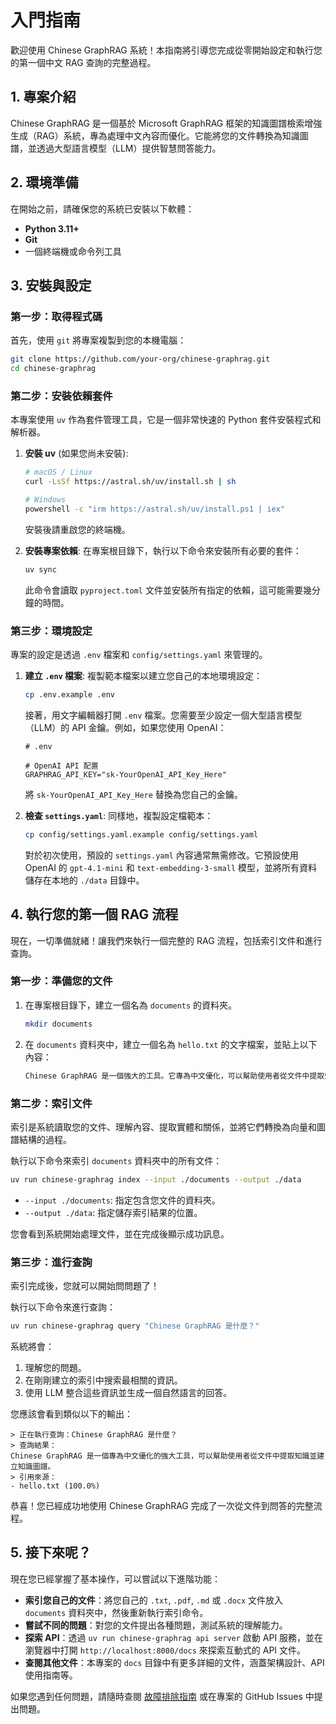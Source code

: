 # 入門指南

歡迎使用 Chinese GraphRAG 系統！本指南將引導您完成從零開始設定和執行您的第一個中文 RAG 查詢的完整過程。

## 1. 專案介紹

Chinese GraphRAG 是一個基於 Microsoft GraphRAG 框架的知識圖譜檢索增強生成（RAG）系統，專為處理中文內容而優化。它能將您的文件轉換為知識圖譜，並透過大型語言模型（LLM）提供智慧問答能力。

## 2. 環境準備

在開始之前，請確保您的系統已安裝以下軟體：

- **Python 3.11+**
- **Git**
- 一個終端機或命令列工具

## 3. 安裝與設定

### 第一步：取得程式碼

首先，使用 `git` 將專案複製到您的本機電腦：

```bash
git clone https://github.com/your-org/chinese-graphrag.git
cd chinese-graphrag
```

### 第二步：安裝依賴套件

本專案使用 `uv` 作為套件管理工具，它是一個非常快速的 Python 套件安裝程式和解析器。

1.  **安裝 uv** (如果您尚未安裝):
    ```bash
    # macOS / Linux
    curl -LsSf https://astral.sh/uv/install.sh | sh

    # Windows
    powershell -c "irm https://astral.sh/uv/install.ps1 | iex"
    ```
    安裝後請重啟您的終端機。

2.  **安裝專案依賴**:
    在專案根目錄下，執行以下命令來安裝所有必要的套件：
    ```bash
    uv sync
    ```
    此命令會讀取 `pyproject.toml` 文件並安裝所有指定的依賴，這可能需要幾分鐘的時間。

### 第三步：環境設定

專案的設定是透過 `.env` 檔案和 `config/settings.yaml` 來管理的。

1.  **建立 `.env` 檔案**:
    複製範本檔案以建立您自己的本地環境設定：
    ```bash
    cp .env.example .env
    ```
    接著，用文字編輯器打開 `.env` 檔案。您需要至少設定一個大型語言模型（LLM）的 API 金鑰。例如，如果您使用 OpenAI：
    ```
    # .env

    # OpenAI API 配置
    GRAPHRAG_API_KEY="sk-YourOpenAI_API_Key_Here"
    ```
    將 `sk-YourOpenAI_API_Key_Here` 替換為您自己的金鑰。

2.  **檢查 `settings.yaml`**:
    同樣地，複製設定檔範本：
    ```bash
    cp config/settings.yaml.example config/settings.yaml
    ```
    對於初次使用，預設的 `settings.yaml` 內容通常無需修改。它預設使用 OpenAI 的 `gpt-4.1-mini` 和 `text-embedding-3-small` 模型，並將所有資料儲存在本地的 `./data` 目錄中。

## 4. 執行您的第一個 RAG 流程

現在，一切準備就緒！讓我們來執行一個完整的 RAG 流程，包括索引文件和進行查詢。

### 第一步：準備您的文件

1.  在專案根目錄下，建立一個名為 `documents` 的資料夾。
    ```bash
    mkdir documents
    ```
2.  在 `documents` 資料夾中，建立一個名為 `hello.txt` 的文字檔案，並貼上以下內容：
    ```txt
    Chinese GraphRAG 是一個強大的工具。它專為中文優化，可以幫助使用者從文件中提取知識並建立知識圖譜。
    ```

### 第二步：索引文件

索引是系統讀取您的文件、理解內容、提取實體和關係，並將它們轉換為向量和圖譜結構的過程。

執行以下命令來索引 `documents` 資料夾中的所有文件：

```bash
uv run chinese-graphrag index --input ./documents --output ./data
```

- `--input ./documents`: 指定包含您文件的資料夾。
- `--output ./data`: 指定儲存索引結果的位置。

您會看到系統開始處理文件，並在完成後顯示成功訊息。

### 第三步：進行查詢

索引完成後，您就可以開始問問題了！

執行以下命令來進行查詢：

```bash
uv run chinese-graphrag query "Chinese GraphRAG 是什麼？"
```

系統將會：
1.  理解您的問題。
2.  在剛剛建立的索引中搜索最相關的資訊。
3.  使用 LLM 整合這些資訊並生成一個自然語言的回答。

您應該會看到類似以下的輸出：

```
> 正在執行查詢：Chinese GraphRAG 是什麼？
> 查詢結果：
Chinese GraphRAG 是一個專為中文優化的強大工具，可以幫助使用者從文件中提取知識並建立知識圖譜。
> 引用來源：
- hello.txt (100.0%)
```

恭喜！您已經成功地使用 Chinese GraphRAG 完成了一次從文件到問答的完整流程。

## 5. 接下來呢？

現在您已經掌握了基本操作，可以嘗試以下進階功能：

- **索引您自己的文件**：將您自己的 `.txt`, `.pdf`, `.md` 或 `.docx` 文件放入 `documents` 資料夾中，然後重新執行索引命令。
- **嘗試不同的問題**：對您的文件提出各種問題，測試系統的理解能力。
- **探索 API**：透過 `uv run chinese-graphrag api server` 啟動 API 服務，並在瀏覽器中打開 `http://localhost:8000/docs` 來探索互動式的 API 文件。
- **查閱其他文件**：本專案的 `docs` 目錄中有更多詳細的文件，涵蓋架構設計、API 使用指南等。

如果您遇到任何問題，請隨時查閱 [故障排除指南](./troubleshooting_guide.md) 或在專案的 GitHub Issues 中提出問題。
